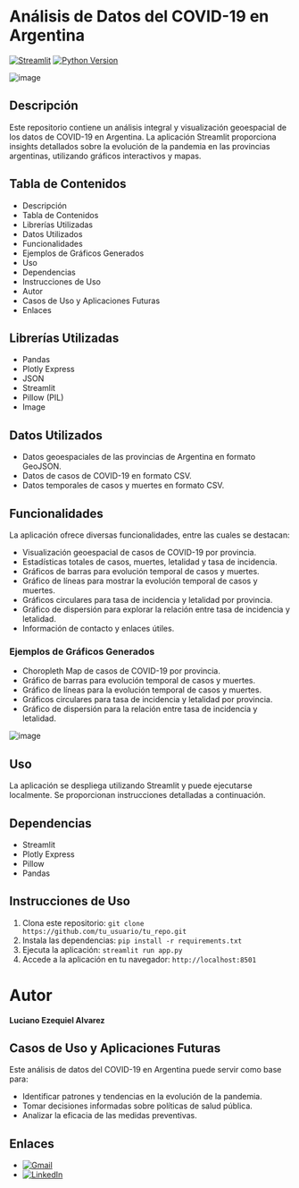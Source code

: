 # Análisis de Datos del COVID-19 en Argentina

[![Streamlit](https://img.shields.io/badge/Streamlit-FF4B4B?style=for-the-badge&logo=streamlit&logoColor=white)](https://argcovid.streamlit.app/)
[![Python Version](https://img.shields.io/badge/Python-3.7%2B-blue?style=for-the-badge&logo=python&logoColor=white)](https://www.python.org/)

![image](https://github.com/LUXI4NO/Plotly-Covid-19-Argentina/assets/140111840/b64decfa-4bd9-48ac-b506-eeea919bebc8)


## Descripción

Este repositorio contiene un análisis integral y visualización geoespacial de los datos de COVID-19 en Argentina. La aplicación Streamlit proporciona insights detallados sobre la evolución de la pandemia en las provincias argentinas, utilizando gráficos interactivos y mapas.

## Tabla de Contenidos

- Descripción
- Tabla de Contenidos
- Librerías Utilizadas
- Datos Utilizados
- Funcionalidades
- Ejemplos de Gráficos Generados
- Uso
- Dependencias
- Instrucciones de Uso
- Autor
- Casos de Uso y Aplicaciones Futuras
- Enlaces

## Librerías Utilizadas

- Pandas
- Plotly Express
- JSON
- Streamlit
- Pillow (PIL)
- Image

## Datos Utilizados

- Datos geoespaciales de las provincias de Argentina en formato GeoJSON.
- Datos de casos de COVID-19 en formato CSV.
- Datos temporales de casos y muertes en formato CSV.

## Funcionalidades

La aplicación ofrece diversas funcionalidades, entre las cuales se destacan:

- Visualización geoespacial de casos de COVID-19 por provincia.
- Estadísticas totales de casos, muertes, letalidad y tasa de incidencia.
- Gráficos de barras para evolución temporal de casos y muertes.
- Gráfico de líneas para mostrar la evolución temporal de casos y muertes.
- Gráficos circulares para tasa de incidencia y letalidad por provincia.
- Gráfico de dispersión para explorar la relación entre tasa de incidencia y letalidad.
- Información de contacto y enlaces útiles.

### Ejemplos de Gráficos Generados

- Choropleth Map de casos de COVID-19 por provincia.
- Gráfico de barras para evolución temporal de casos y muertes.
- Gráfico de líneas para la evolución temporal de casos y muertes.
- Gráficos circulares para tasa de incidencia y letalidad por provincia.
- Gráfico de dispersión para la relación entre tasa de incidencia y letalidad.

  
![image](https://github.com/LUXI4NO/Plotly-Covid-19-Argentina/assets/140111840/1f26e357-718f-4164-b7ce-cf8dd3352bd0)


## Uso

La aplicación se despliega utilizando Streamlit y puede ejecutarse localmente. Se proporcionan instrucciones detalladas a continuación.



## Dependencias

- Streamlit
- Plotly Express
- Pillow
- Pandas

## Instrucciones de Uso

1. Clona este repositorio: `git clone https://github.com/tu_usuario/tu_repo.git`
2. Instala las dependencias: `pip install -r requirements.txt`
3. Ejecuta la aplicación: `streamlit run app.py`
4. Accede a la aplicación en tu navegador: `http://localhost:8501`

# Autor

**Luciano Ezequiel Alvarez**

## Casos de Uso y Aplicaciones Futuras

Este análisis de datos del COVID-19 en Argentina puede servir como base para:

- Identificar patrones y tendencias en la evolución de la pandemia.
- Tomar decisiones informadas sobre políticas de salud pública.
- Analizar la eficacia de las medidas preventivas.


## Enlaces

- [![Gmail](https://img.shields.io/badge/Gmail-D14836?style=for-the-badge&logo=gmail&logoColor=white)](mailto:alvarezlucianoezequiel@gmail.com)
- [![LinkedIn](https://img.shields.io/badge/LinkedIn-0A66C2?style=for-the-badge&logo=linkedin&logoColor=white)](https://www.linkedin.com/in/luciano-alvarez-332843285/)
